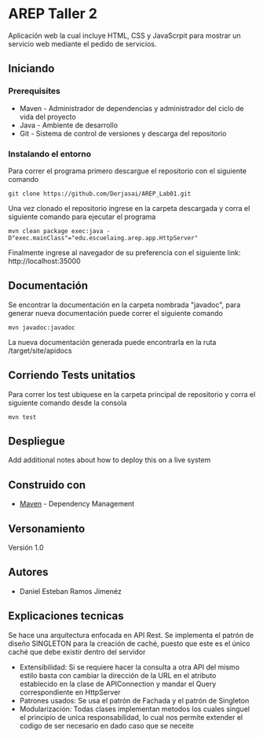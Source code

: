 # AREP Taller 2

Aplicación web la cual incluye HTML, CSS y JavaScrpit para mostrar un servicio web mediante el pedido de servicios.

## Iniciando

### Prerequisites

- Maven - Administrador de dependencias y administrador del ciclo de vida del proyecto
- Java - Ambiente de desarrollo
-  Git - Sistema de control de versiones y descarga del repositorio

### Instalando el entorno

Para correr el programa primero descargue el repositorio con el siguiente comando
```
git clone https://github.com/Derjasai/AREP_Lab01.git
```

Una vez clonado el repositorio ingrese en la carpeta descargada y corra el siguiente comando para ejecutar el programa

```
mvn clean package exec:java -D"exec.mainClass"="edu.escuelaing.arep.app.HttpServer"
```

Finalmente ingrese al navegador de su preferencia con el siguiente link:
http://localhost:35000

## Documentación
Se encontrar la documentación en la carpeta nombrada "javadoc", para generar nueva documentación puede correr el siguiente comando
```
mvn javadoc:javadoc
```
La nueva documentación generada puede encontrarla en la ruta /target/site/apidocs

## Corriendo Tests unitatios

Para correr los test ubiquese en la carpeta principal de repositorio y corra el siguiente comando desde la consola

```
mvn test
```

## Despliegue

Add additional notes about how to deploy this on a live system

## Construido con

* [Maven](https://maven.apache.org/) - Dependency Management

## Versonamiento

Versión 1.0

## Autores

* Daniel Esteban Ramos Jimenéz

## Explicaciones tecnicas

Se hace una arquitectura enfocada en API Rest. Se implementa el patrón de diseño SINGLETON para la creación de caché, puesto que este es el único caché que debe existir dentro del servidor

- Extensibilidad: Si se requiere hacer  la consulta a otra API del mismo estilo basta con cambiar la dirección de la URL en el atributo establecido en la clase de APIConnection y mandar el Query correspondiente en HttpServer
- Patrones usados: Se usa el patrón de Fachada y el patrón de Singleton
- Modularización: Todas clases implementan metodos los cuales singuel el principio de unica responsabilidad, lo cual nos permite extender el codigo de ser necesario en dado caso que se neceite